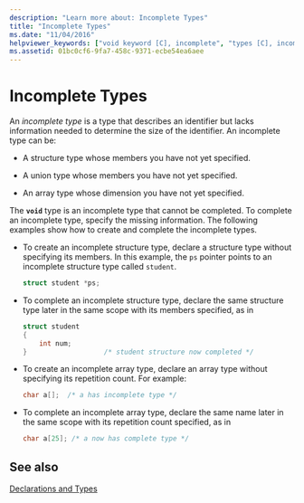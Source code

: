 ```yaml
---
description: "Learn more about: Incomplete Types"
title: "Incomplete Types"
ms.date: "11/04/2016"
helpviewer_keywords: ["void keyword [C], incomplete", "types [C], incomplete", "incomplete types", "unions, incomplete", "arrays [C], incomplete types", "void keyword [C]", "structures, incomplete"]
ms.assetid: 01bc0cf6-9fa7-458c-9371-ecbe54ea6aee
---
```

# Incomplete Types

An *incomplete type* is a type that describes an identifier but lacks information needed to determine the size of the identifier. An incomplete type can be:

- A structure type whose members you have not yet specified.

- A union type whose members you have not yet specified.

- An array type whose dimension you have not yet specified.

The **`void`** type is an incomplete type that cannot be completed. To complete an incomplete type, specify the missing information. The following examples show how to create and complete the incomplete types.

- To create an incomplete structure type, declare a structure type without specifying its members. In this example, the `ps` pointer points to an incomplete structure type called `student`.

    ```C
    struct student *ps;
    ```

- To complete an incomplete structure type, declare the same structure type later in the same scope with its members specified, as in

    ```C
    struct student
    {
        int num;
    }                   /* student structure now completed */
    ```

- To create an incomplete array type, declare an array type without specifying its repetition count. For example:

    ```C
    char a[];  /* a has incomplete type */
    ```

- To complete an incomplete array type, declare the same name later in the same scope with its repetition count specified, as in

    ```C
    char a[25]; /* a now has complete type */
    ```

## See also

[Declarations and Types](../c-language/declarations-and-types.md)
